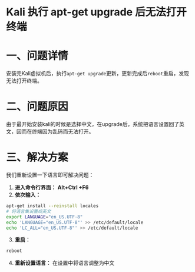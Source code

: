 # Kali 执行 apt-get upgrade 后无法打开终端

# 一、问题详情

安装完Kali虚拟机后，执行`apt-get upgrade`更新，更新完成后`reboot`重启，发现无法打开终端。
# 二、问题原因
由于最开始安装kali的时候是选择中文，在upgrade后，系统把语言设置回了英文，因而在终端因为乱码而无法打开。
# 三、解决方案
我们重新设置一下语言即可解决问题：
1. **进入命令行界面：**
**Alt+Ctrl +F6**
2. **依次输入：**
```bash
apt-get install --reinstall locales
# 将语言集设置成英文
export LANGUAGE="en_US.UTF-8"
echo 'LANGUAGE="en_US.UTF-8"' >> /etc/default/locale
echo 'LC_ALL="en_US.UTF-8"' >> /etc/default/locale
```
3. **重启：**
```bash
reboot
```
4. **重新设置语言：**
在设置中将语言调整为中文